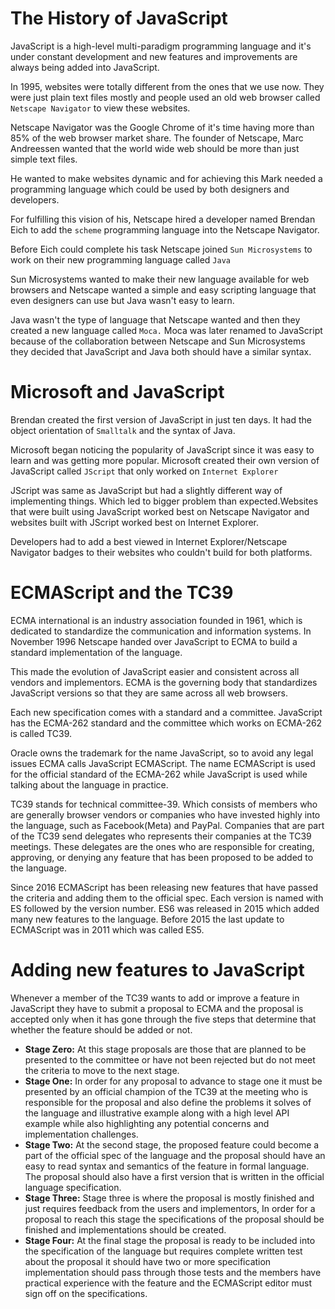 # The History of JavaScript

JavaScript is a high-level multi-paradigm programming language and it's under constant development and new features and improvements are always being added into JavaScript.

In 1995, websites were totally different from the ones that we use now. They were just plain text files mostly and people used an old web browser called `Netscape Navigator` to view these websites.

Netscape Navigator was the Google Chrome of it's time having more than 85% of the web browser market share. The founder of Netscape, Marc Andreessen wanted that the world wide web should be more than just simple text files.

He wanted to make websites dynamic and for achieving this Mark needed a programming language which could be used by both designers and developers.

For fulfilling this vision of his, Netscape hired a developer named Brendan Eich to add the `scheme` programming language into the Netscape Navigator.

Before Eich could complete his task Netscape joined `Sun Microsystems` to work on their new programming language called `Java`

Sun Microsystems wanted to make their new language available for web browsers and Netscape wanted a simple and easy scripting language that even designers can use but Java wasn't easy to learn.

Java wasn't the type of language that Netscape wanted and then they created a new language called `Moca.` Moca was later renamed to JavaScript because of the collaboration between Netscape and Sun Microsystems they decided that JavaScript and Java both should have a similar syntax.

# Microsoft and JavaScript

Brendan created the first version of JavaScript in just ten days. It had the object orientation of `Smalltalk` and the syntax of Java.

Microsoft began noticing the popularity of JavaScript since it was easy to learn and was getting more popular. Microsoft created their own version of JavaScript called `JScript` that only worked on `Internet Explorer`

JScript was same as JavaScript but had a slightly different way of implementing things. Which led to bigger problem than expected.Websites that were built using JavaScript worked best on Netscape Navigator and websites built with JScript worked best on Internet Explorer.

Developers had to add a best viewed in Internet Explorer/Netscape Navigator badges to their websites who couldn't build for both platforms.

# ECMAScript and the TC39

ECMA international is an industry association founded in 1961, which is dedicated to standardize the communication and information systems. In November 1996 Netscape handed over JavaScript to ECMA to build a standard implementation of the language.

This made the evolution of JavaScript easier and consistent across all vendors and implementors. ECMA is the governing body that standardizes JavaScript versions so that they are same across all web browsers.

Each new specification comes with a standard and a committee. JavaScript has the ECMA-262 standard and the committee which works on ECMA-262 is called TC39.

Oracle owns the trademark for the name JavaScript, so to avoid any legal issues ECMA calls JavaScript ECMAScript. The name ECMAScript is used for the official standard of the ECMA-262 while JavaScript is used while talking about the language in practice.

TC39 stands for technical committee-39. Which consists of members who are generally browser vendors or companies who have invested highly into the language, such as Facebook(Meta) and PayPal. Companies that are part of the TC39 send delegates who represents their companies at the TC39 meetings. These delegates are the ones who are responsible for creating, approving, or denying any feature that has been proposed to be added to the language.

Since 2016 ECMAScript has been releasing new features that have passed the criteria and adding them to the official spec. Each version is named with ES followed by the version number. ES6 was released in 2015 which added many new features to the language. Before 2015 the last update to ECMAScript was in 2011 which was called ES5.

# Adding new features to JavaScript

Whenever a member of the TC39 wants to add or improve a feature in JavaScript they have to submit a proposal to ECMA and the proposal is accepted only when it has gone through the five steps that determine that whether the feature should be added or not.

- **Stage Zero:** At this stage proposals are those that are planned to be presented to the committee or have not been rejected but do not meet the criteria to move to the next stage.
- **Stage One:** In order for any proposal to advance to stage one it must be presented by an official champion of the TC39 at the meeting who is responsible for the proposal and also define the problems it solves of the language and illustrative example along with a high level API example while also highlighting any potential concerns and implementation challenges.
- **Stage Two:** At the second stage, the proposed feature could become a part of the official spec of the language and the proposal should have an easy to read syntax and semantics of the feature in formal language. The proposal should also have a first version that is written in the official language specification.
- **Stage Three:**  Stage three is where the proposal is mostly finished and just requires feedback from the users and implementors, In order for a proposal to reach this stage the specifications of the proposal should be finished and implementations should be created.
- **Stage Four:** At the final stage the proposal is ready to be included into the specification of the language but requires complete written test about the proposal it should have two or more specification implementation should pass through those tests and the members have practical experience with the feature  and the ECMAScript editor must sign off on the specifications.
